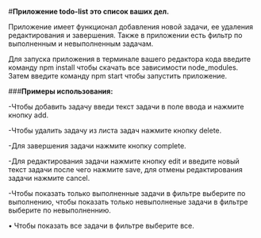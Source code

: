 #**Приложение todo-list это список ваших дел.**

Приложение имеет функционал добавления новой задачи, ее удаления редактирования и завершения. Также в приложении есть фильтр по выполненным и невыполненным задачам.


Для запуска приложения в терминале вашего редактора кода введите команду npm install чтобы скачать все зависимости node_modules. Затем введите команду npm start чтобы запустить приложение.


###**Примеры использования:**

-Чтобы добавить задачу введи текст задачи в поле ввода и нажмите кнопку add.

-Чтобы удалить задачу из листа задач нажмите кнопку delete.

-Для завершения задачи нажмите кнопку complete.

-Для редактирования задачи нажмите кнопку edit и введите новый текст задачи после чего нажмите save, для отмены редактирования задачи нажмите cancel.

-Чтобы показать только выполненные задачи в фильтре выберите по выполнению, чтобы показать только невыполненые задачи в фильтре выберите по невыполненнию.

• Чтобы показать все задачи в фильтре выберите все.
